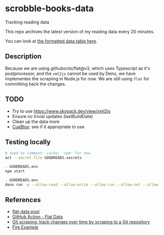# scrobble-books-data

Tracking reading data

This repo archives the latest version of my reading data every 20 minutes.

You can look at [the formatted data table here](https://flatgithub.com/daneroo/scrobble-books-data).

## Description

Because we are using githubocto/flat@v3, which uses Typescript as it's postprocessor,
and the `xml2js` cannot be used by Deno, we have implementes the scrapiing in Node.js for now.
We are still using `flat` for committing back the changes.

## TODO

- Try to use <https://www.skypack.dev/view/xml2js>
- Ensure no trivial updates (lastBuildDate)
- Clean up the data more
- [CueBlox](https://www.cueblox.com/): see if it appropriate to use

## Testing locally

```bash
# need to comment: cache: 'npm' for now
act --secret-file GOODREADS.secrets

. GOODREADS.env 
npm start

. GOODREADS.env 
deno run -q --allow-read --allow-write --allow-run --allow-net --allow-env --unstable deno-src/postprocess.js goodreads-rss-p1.xml
```

## References

- [flat-data post](https://next.github.com/projects/flat-data)
- [GitHub Action - Flat Data](https://github.com/marketplace/actions/flat-data)
- [Git scraping: track changes over time by scraping to a Git repository](https://simonwillison.net/2020/Oct/9/git-scraping/)
- [Fire Example](https://github.com/simonw/ca-fires-history)

